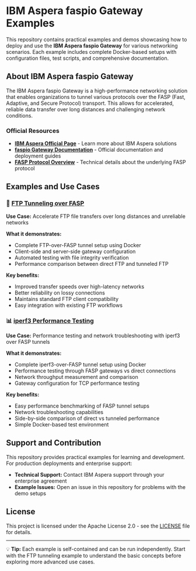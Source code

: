 # IBM Aspera faspio Gateway Examples

This repository contains practical examples and demos showcasing how to deploy and use the **IBM Aspera faspio Gateway** for various networking scenarios. Each example includes complete Docker-based setups with configuration files, test scripts, and comprehensive documentation.

## About IBM Aspera faspio Gateway

The IBM Aspera faspio Gateway is a high-performance networking solution that enables organizations to tunnel various protocols over the FASP (Fast, Adaptive, and Secure Protocol) transport. This allows for accelerated, reliable data transfer over long distances and challenging network conditions.

### Official Resources

- **[IBM Aspera Official Page](https://www.ibm.com/products/aspera)** - Learn more about IBM Aspera solutions
- **[faspio Gateway Documentation](https://www.ibm.com/docs/en/faspio-gateway/1.3.0)** - Official documentation and deployment guides
- **[FASP Protocol Overview](https://www.ibm.com/products/aspera/fasp)** - Technical details about the underlying FASP protocol

## Examples and Use Cases

### 🚀 [FTP Tunneling over FASP](./ftp-tunneling/)

**Use Case:** Accelerate FTP file transfers over long distances and unreliable networks

**What it demonstrates:**
- Complete FTP-over-FASP tunnel setup using Docker
- Client-side and server-side gateway configuration
- Automated testing with file integrity verification
- Performance comparison between direct FTP and tunneled FTP

**Key benefits:**
- Improved transfer speeds over high-latency networks
- Better reliability on lossy connections
- Maintains standard FTP client compatibility
- Easy integration with existing FTP workflows

### 📊 [iperf3 Performance Testing](./iperf/)

**Use Case:** Performance testing and network troubleshooting with iperf3 over FASP tunnels

**What it demonstrates:**
- Complete iperf3-over-FASP tunnel setup using Docker
- Performance testing through FASP gateways vs direct connections
- Network throughput measurement and comparison
- Gateway configuration for TCP performance testing

**Key benefits:**
- Easy performance benchmarking of FASP tunnel setups
- Network troubleshooting capabilities
- Side-by-side comparison of direct vs tunneled performance
- Simple Docker-based test environment

## Support and Contribution

This repository provides practical examples for learning and development. For production deployments and enterprise support:

- **Technical Support:** Contact IBM Aspera support through your enterprise agreement
- **Example Issues:** Open an issue in this repository for problems with the demo setups

## License

This project is licensed under the Apache License 2.0 - see the [LICENSE](LICENSE) file for details.

---

💡 **Tip:** Each example is self-contained and can be run independently. Start with the FTP tunneling example to understand the basic concepts before exploring more advanced use cases.
